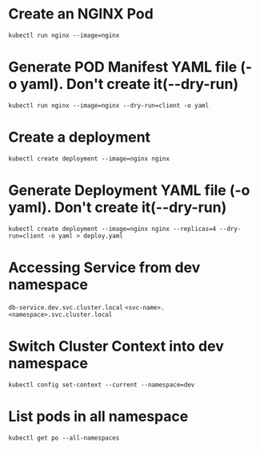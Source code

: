 # Create an NGINX Pod
`kubectl run nginx --image=nginx`

# Generate POD Manifest YAML file (-o yaml). Don't create it(--dry-run)
`kubectl run nginx --image=nginx --dry-run=client -o yaml`

# Create a deployment
`kubectl create deployment --image=nginx nginx`

# Generate Deployment YAML file (-o yaml). Don't create it(--dry-run)
`kubectl create deployment --image=nginx nginx --replicas=4 --dry-run=client -o yaml > deploy.yaml`

# Accessing Service from dev namespace
`db-service.dev.svc.cluster.local`
`<svc-name>.<namespace>.svc.cluster.local`

# Switch Cluster Context into dev namespace
`kubectl config set-context --current --namespace=dev`

# List pods in all namespace
`kubectl get po --all-namespaces`